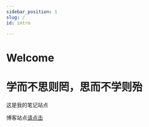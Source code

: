 ```yaml
---
sidebar_position: 1
slug: /
id: intro

---
```


# Welcome

# 学而不思则罔，思而不学则殆
这是我的笔记站点

博客站点[请点击](/blog)
